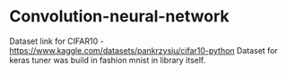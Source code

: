 # Convolution-neural-network
Dataset link for CIFAR10 - https://www.kaggle.com/datasets/pankrzysiu/cifar10-python
Dataset for keras tuner was build in fashion mnist in library itself.
